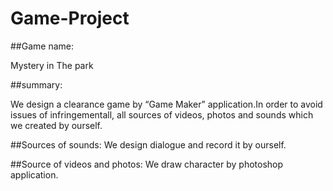 # Game-Project
##Game name:

Mystery in The park

##summary:

We design a clearance game by “Game Maker” application.In order to avoid issues of infringementall, 
all sources of videos, photos and sounds which we created by ourself.

##Sources of sounds:
We design dialogue and record it by ourself.

##Source of videos and photos:
We draw character by photoshop application.



